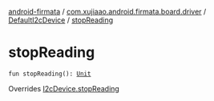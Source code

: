 [android-firmata](../../index.md) / [com.xujiaao.android.firmata.board.driver](../index.md) / [DefaultI2cDevice](index.md) / [stopReading](./stop-reading.md)

# stopReading

`fun stopReading(): `[`Unit`](https://kotlinlang.org/api/latest/jvm/stdlib/kotlin/-unit/index.html)

Overrides [I2cDevice.stopReading](../-i2c-device/stop-reading.md)

